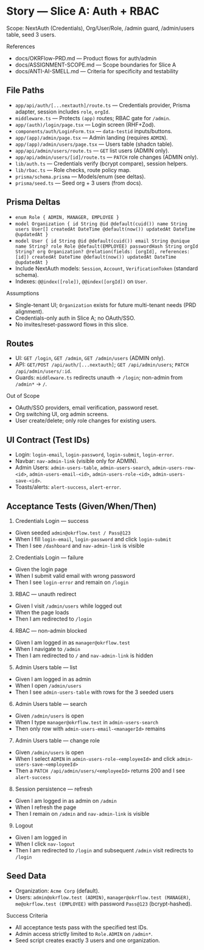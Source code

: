 # Story — Slice A: Auth + RBAC

Scope: NextAuth (Credentials), Org/User/Role, /admin guard, /admin/users table, seed 3 users.

References
- docs/OKRFlow-PRD.md — Product flows for auth/admin
- docs/ASSIGNMENT-SCOPE.md — Scope boundaries for Slice A
- docs/ANTI-AI-SMELL.md — Criteria for specificity and testability

## File Paths
- `app/api/auth/[...nextauth]/route.ts` — Credentials provider, Prisma adapter, session includes `role`, `orgId`.
- `middleware.ts` — Protects `(app)` routes; RBAC gate for `/admin`.
- `app/(auth)/login/page.tsx` — Login screen (RHF+Zod).
- `components/auth/LoginForm.tsx` — `data-testid` inputs/buttons.
- `app/(app)/admin/page.tsx` — Admin landing (requires `ADMIN`).
- `app/(app)/admin/users/page.tsx` — Users table (shadcn table).
- `app/api/admin/users/route.ts` — `GET` list users (ADMIN only).
- `app/api/admin/users/[id]/route.ts` — `PATCH` role changes (ADMIN only).
- `lib/auth.ts` — Credentials verify (bcrypt compare), session helpers.
- `lib/rbac.ts` — Role checks, route policy map.
- `prisma/schema.prisma` — Models/enum (see deltas).
- `prisma/seed.ts` — Seed org + 3 users (from docs).

## Prisma Deltas
- `enum Role { ADMIN, MANAGER, EMPLOYEE }`
- `model Organization { id String @id @default(cuid()) name String users User[] createdAt DateTime @default(now()) updatedAt DateTime @updatedAt }`
- `model User { id String @id @default(cuid()) email String @unique name String? role Role @default(EMPLOYEE) passwordHash String orgId String? org Organization? @relation(fields: [orgId], references: [id]) createdAt DateTime @default(now()) updatedAt DateTime @updatedAt }`
- Include NextAuth models: `Session`, `Account`, `VerificationToken` (standard schema).
- Indexes: `@@index([role])`, `@@index([orgId])` on `User`.

Assumptions
- Single-tenant UI; `Organization` exists for future multi-tenant needs (PRD alignment).
- Credentials-only auth in Slice A; no OAuth/SSO.
- No invites/reset-password flows in this slice.

## Routes
- UI: `GET /login`, `GET /admin`, `GET /admin/users` (ADMIN only).
- API: `GET/POST /api/auth/[...nextauth]`; `GET /api/admin/users`; `PATCH /api/admin/users/:id`.
- Guards: `middleware.ts` redirects unauth → `/login`; non-admin from `/admin*` → `/`.

Out of Scope
- OAuth/SSO providers, email verification, password reset.
- Org switching UI, org admin screens.
- User create/delete; only role changes for existing users.

## UI Contract (Test IDs)
- Login: `login-email`, `login-password`, `login-submit`, `login-error`.
- Navbar: `nav-admin-link` (visible only for ADMIN).
- Admin Users: `admin-users-table`, `admin-users-search`, `admin-users-row-<id>`, `admin-users-email-<id>`, `admin-users-role-<id>`, `admin-users-save-<id>`.
- Toasts/alerts: `alert-success`, `alert-error`.

## Acceptance Tests (Given/When/Then)
1) Credentials Login — success
- Given seeded `admin@okrflow.test / Pass@123`
- When I fill `login-email`, `login-password` and click `login-submit`
- Then I see `/dashboard` and `nav-admin-link` is visible

2) Credentials Login — failure
- Given the login page
- When I submit valid email with wrong password
- Then I see `login-error` and remain on `/login`

3) RBAC — unauth redirect
- Given I visit `/admin/users` while logged out
- When the page loads
- Then I am redirected to `/login`

4) RBAC — non-admin blocked
- Given I am logged in as `manager@okrflow.test`
- When I navigate to `/admin`
- Then I am redirected to `/` and `nav-admin-link` is hidden

5) Admin Users table — list
- Given I am logged in as admin
- When I open `/admin/users`
- Then I see `admin-users-table` with rows for the 3 seeded users

6) Admin Users table — search
- Given `/admin/users` is open
- When I type `manager@okrflow.test` in `admin-users-search`
- Then only row with `admin-users-email-<managerId>` remains

7) Admin Users table — change role
- Given `/admin/users` is open
- When I select `ADMIN` in `admin-users-role-<employeeId>` and click `admin-users-save-<employeeId>`
- Then a `PATCH /api/admin/users/<employeeId>` returns 200 and I see `alert-success`

8) Session persistence — refresh
- Given I am logged in as admin on `/admin`
- When I refresh the page
- Then I remain on `/admin` and `nav-admin-link` is visible

9) Logout
- Given I am logged in
- When I click `nav-logout`
- Then I am redirected to `/login` and subsequent `/admin` visit redirects to `/login`

## Seed Data
- Organization: `Acme Corp` (default).
- Users: `admin@okrflow.test (ADMIN)`, `manager@okrflow.test (MANAGER)`, `me@okrflow.test (EMPLOYEE)` with password `Pass@123` (bcrypt-hashed).

Success Criteria
- All acceptance tests pass with the specified test IDs.
- Admin access strictly limited to `Role.ADMIN` on `/admin*`.
- Seed script creates exactly 3 users and one organization.
